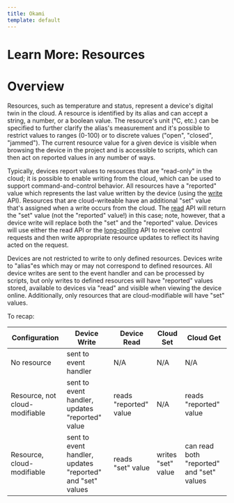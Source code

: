 ```yaml
---
title: Okami
template: default
---
```


# Learn More: Resources

# Overview

Resources, such as temperature and status, represent a device's digital twin in
the cloud. A resource is identified by its alias and can accept a string, a
number, or a boolean value. The resource's unit (°C, etc.) can be specified to
further clarify the alias's measurement and it's possible to restrict values to
ranges (0-100) or to discrete values ("open", "closed", "jammed"). The current
resource value for a given device is visible when browsing the device in the
project and is accessible to scripts, which can then act on reported values in
any number of ways.

Typically, devices report values to resources that are "read-only" in the
cloud; it is possible to enable writing from the cloud, which can be used to
support command-and-control behavior. All resources have a "reported" value
which represents the last value written by the device (using the
[write](/murano/products/device_api/http/#write) API). Resources that are
cloud-writeable have an additional "set" value that's assigned when a write
occurs from the cloud. The [read](/murano/products/device_api/http/#read) API
will return the "set" value (not the "reported" value!) in this case; note,
however, that a device write will replace both the "set" and the "reported"
value. Devices will use either the read API or the
[long-polling](/murano/products/device_api/http/#long-polling) API to receive
control requests and then write appropriate resource updates to reflect its
having acted on the request.

Devices are not restricted to write to only defined resources. Devices write to
"alias"es which may or may not correspond to defined resources. All device
writes are sent to the event handler and can be processed by scripts, but only
writes to defined resources will have "reported" values stored, available to
devices via "read" and visible when viewing the device online. Additionally,
only resources that are cloud-modifiable will have "set" values.

To recap:

|Configuration|Device Write|Device Read|Cloud Set|Cloud Get|
|-------------|------------|-----------|---------|---------|
|No resource|sent to event handler|N/A|N/A|N/A|
|Resource, not cloud-modifiable|sent to event handler, updates "reported" value|reads "reported" value|N/A|reads "reported" value|
|Resource, cloud-modifiable|sent to event handler, updates "reported" and "set" values|reads "set" value|writes "set" value|can read both "reported" and "set" values|
